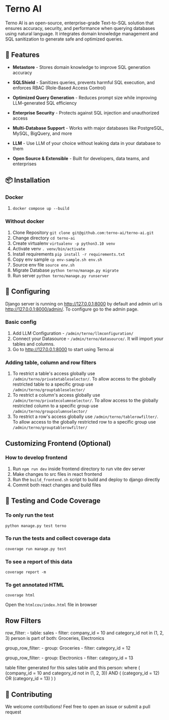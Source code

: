 # Terno AI

Terno AI is an open-source, enterprise-grade Text-to-SQL solution that ensures accuracy, security, and performance when querying databases using natural language. It integrates domain knowledge management and SQL sanitization to generate safe and optimized queries.

## 🚀 Features

- **Metastore** - Stores domain knowledge to improve SQL generation accuracy

- **SQLShield** - Sanitizes queries, prevents harmful SQL execution, and enforces RBAC (Role-Based Access Control)

- **Optimized Query Generation** - Reduces prompt size while improving LLM-generated SQL efficiency

- **Enterprise Security** - Protects against SQL injection and unauthorized access

- **Multi-Database Support** - Works with major databases like PostgreSQL, MySQL, BigQuery, and more

- **LLM** - Use LLM of your choice without leaking data in your database to them

- **Open Source & Extensible** - Built for developers, data teams, and enterprises

## 📦 Installation

### Docker
1. `docker compose up --build`

### Without docker
1. Clone Repository `git clone git@github.com:terno-ai/terno-ai.git`
2. Change directory `cd terno-ai`
3. Create virtualenv `virtualenv -p python3.10 venv`
4. Activate venv `. venv/bin/activate`
5. Install requirements `pip install -r requirements.txt`
6. Copy env sample `cp env-sample.sh env.sh`
7. Source env file `source env.sh`
8. Migrate Database `python terno/manage.py migrate`
9. Run server `python terno/manage.py runserver`

## 🔧 Configuring
Django server is running on http://127.0.0.1:8000 by default and admin url is http://127.0.0.1:8000/admin/. To configure go to the admin page.

### Basic config
1. Add LLM Configuration - `/admin/terno/llmconfiguration/`
2. Connect your Datasource - `/admin/terno/datasource/`. It will import your tables and columns.
3. Go to http://127.0.0.1:8000 to start using Terno.ai

### Adding table, column and row filters
1. To restrict a table's access globally use `/admin/terno/privatetableselector/`. To allow access to the globally restricted table to a specific group use `/admin/terno/grouptableselector/`
2. To restrict a column's access globally use `/admin/terno/privatecolumnselector/`. To allow access to the globally restricted column to a specific group use `/admin/terno/groupcolumnselector/`
3. To restrict a row's access globally use `/admin/terno/tablerowfilter/`. To allow access to the globally restricted row to a specific group use `/admin/terno/grouptablerowfilter/`

## Customizing Frontend (Optional)

### How to develop frontend
1. Run `npm run dev` inside frontend directory to run vite dev server
2. Make changes to src files in react frontend
3. Run the `build_frontend.sh` script to build and deploy to django directly
4. Commit both react changes and build files

## 🧪 Testing and Code Coverage

### To only run the test
`python manage.py test terno`

### To run the tests and collect coverage data
`coverage run manage.py test`

### To see a report of this data
`coverage report -m`

### To get annotated HTML
`coverage html`

Open the `htmlcov/index.html` file in browser

## Row Filters
row_filter:
    - table: sales
    - filter: company_id = 10 and category_id not in (1, 2, 3)
person is part of both: Groceries, Electronics

group_row_filter:
    - group: Groceries
    - filter: category_id = 12

group_row_filter:
    - group: Electronics
    - filter: category_id = 13

table filter generated for this sales table and this person:
    where (
    (company_id = 10 and category_id not in (1, 2, 3))
    AND (
            (category_id = 12)
            OR 
            (category_id = 13)
        )
    )

## 🤝 Contributing

We welcome contributions! Feel free to open an issue or submit a pull request
